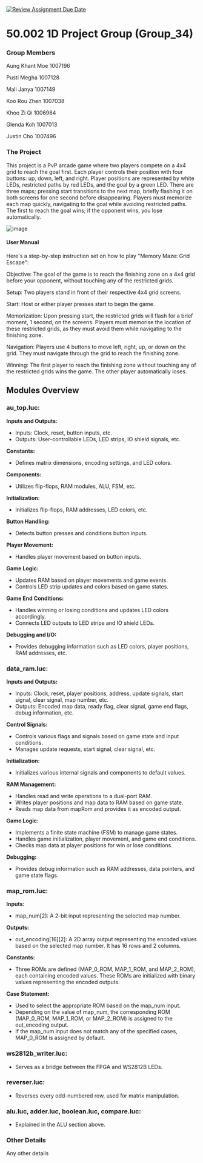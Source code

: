 [![Review Assignment Due Date](https://classroom.github.com/assets/deadline-readme-button-24ddc0f5d75046c5622901739e7c5dd533143b0c8e959d652212380cedb1ea36.svg)](https://classroom.github.com/a/5YTzVbxp)
# 50.002 1D Project Group (Group_34)

### Group Members

Aung Khant Moe  1007196

Pusti Megha     1007128

Mali Janya      1007149

Koo Rou Zhen    1007038

Khoo Zi Qi      1006984

Glenda Koh      1007013

Justin Cho      1007496

### The Project

This project is a PvP arcade game where two players compete on a 4x4 grid to reach the goal first. Each player controls their position with four buttons: up, down, left, and right. Player positions are represented by white LEDs, restricted paths by red LEDs, and the goal by a green LED. There are three maps; pressing start transitions to the next map, briefly flashing it on both screens for one second before disappearing. Players must memorize each map quickly, navigating to the goal while avoiding restricted paths. The first to reach the goal wins; if the opponent wins, you lose automatically.

![image](https://github.com/50002-computation-structures/1d-project-group_34/assets/117970574/4d5e61b3-d2ff-4659-baa8-39e15827bf66)

#### User Manual
Here's a step-by-step instruction set on how to play "Memory Maze: Grid Escape":  

Objective: The goal of the game is to reach the finishing zone on a 4x4 grid before your opponent, without touching any of the restricted grids. 

Setup: Two players stand in front of their respective 4x4 grid screens. 

Start: Host or either player presses start to begin the game. 

Memorization: Upon pressing start, the restricted grids will flash for a brief moment, 1 second, on the screens. Players must memorise the location of these restricted grids, as they must avoid them while navigating to the finishing zone. 

Navigation: Players use 4 buttons to move left, right, up, or down on the grid. They must navigate through the grid to reach the finishing zone. 

Winning: The first player to reach the finishing zone without touching any of the restricted grids wins the game. The other player automatically loses.

## Modules Overview

### au_top.luc:
**Inputs and Outputs:**
- Inputs: Clock, reset, button inputs, etc.
- Outputs: User-controllable LEDs, LED strips, IO shield signals, etc.

**Constants:**
- Defines matrix dimensions, encoding settings, and LED colors.

**Components:**
- Utilizes flip-flops, RAM modules, ALU, FSM, etc.

**Initialization:**
- Initializes flip-flops, RAM addresses, LED colors, etc.

**Button Handling:**
- Detects button presses and conditions button inputs.

**Player Movement:**
- Handles player movement based on button inputs.

**Game Logic:**
- Updates RAM based on player movements and game events.
- Controls LED strip updates and colors based on game states.

**Game End Conditions:**
- Handles winning or losing conditions and updates LED colors accordingly.
- Connects LED outputs to LED strips and IO shield LEDs.

**Debugging and I/O:**
- Provides debugging information such as LED colors, player positions, RAM addresses, etc.

### data_ram.luc:
**Inputs and Outputs:**
- Inputs: Clock, reset, player positions, address, update signals, start signal, clear signal, map number, etc.
- Outputs: Encoded map data, ready flag, clear signal, game end flags, debug information, etc.

**Control Signals:**
- Controls various flags and signals based on game state and input conditions.
- Manages update requests, start signal, clear signal, etc.

**Initialization:**
- Initializes various internal signals and components to default values.

**RAM Management:**
- Handles read and write operations to a dual-port RAM.
- Writes player positions and map data to RAM based on game state.
- Reads map data from mapRom and provides it as encoded output.

**Game Logic:**
- Implements a finite state machine (FSM) to manage game states.
- Handles game initialization, player movement, and game end conditions.
- Checks map data at player positions for win or lose conditions.

**Debugging:**
- Provides debug information such as RAM addresses, data pointers, and game state flags.

### map_rom.luc:
**Inputs:**
- map_num[2]: A 2-bit input representing the selected map number.

**Outputs:**
- out_encoding[16][2]: A 2D array output representing the encoded values based on the selected map number. It has 16 rows and 2 columns.

**Constants:**
- Three ROMs are defined (MAP_0_ROM, MAP_1_ROM, and MAP_2_ROM), each containing encoded values. These ROMs are initialized with binary values representing the encoded outputs.

**Case Statement:**
- Used to select the appropriate ROM based on the map_num input.
- Depending on the value of map_num, the corresponding ROM (MAP_0_ROM, MAP_1_ROM, or MAP_2_ROM) is assigned to the out_encoding output.
- If the map_num input does not match any of the specified cases, MAP_0_ROM is assigned by default.

### ws2812b_writer.luc:
- Serves as a bridge between the FPGA and WS2812B LEDs.

### reverser.luc:
- Reverses every odd-numbered row, used for matrix manipulation.

### alu.luc, adder.luc, boolean.luc, compare.luc:
- Explained in the ALU section above.

### Other Details

Any other details
